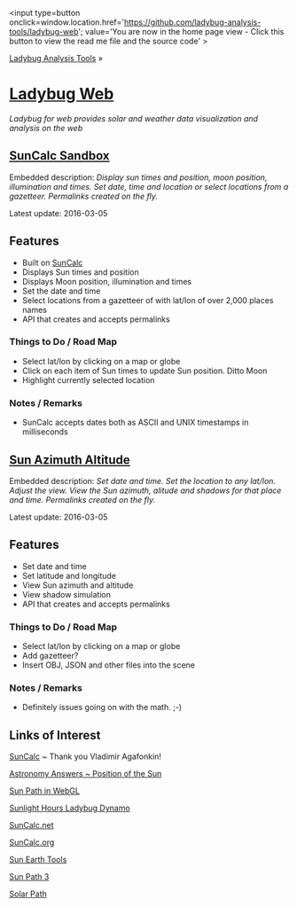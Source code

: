 ﻿<span style=display:none; >[You are now in a GitHub source code view - click this link to view the home page]( http://ladybug-analysis-tools.github.io/ladybug-web/ "View file as a web page." ) </span>
<input type=button onclick=window.location.href='https://github.com/ladybug-analysis-tools/ladybug-web'; 
value='You are now in the home page view - Click this button to view the read me file and the source code' >

[Ladybug Analysis Tools]( https://github.com/ladybug-analysis-tools ) »


[Ladybug Web]( index.html )
===

_Ladybug for web provides solar and weather data visualization and analysis on the web_


## [SunCalc Sandbox]( http://ladybug-analysis-tools.github.io/ladybug-web/suncalc-sandbox/ )

Embedded description: _Display sun times and position, moon position, illumination and times. Set date, time and location or select locations from a gazetteer. Permalinks created on the fly._

Latest update: 2016-03-05

## Features
* Built on [SunCalc]( https://github.com/mourner/suncalc )
* Displays Sun times and position
* Displays Moon position, illumination and times
* Set the date and time
* Select locations from a gazetteer of with lat/lon of over 2,000 places names
* API that creates and accepts permalinks

### Things to Do / Road Map

* Select lat/lon by clicking on a map or globe
* Click on each item of Sun times to update Sun position. Ditto Moon
* Highlight currently selected location

### Notes / Remarks

* SunCalc accepts dates both as ASCII and UNIX timestamps in milliseconds


## [Sun Azimuth Altitude]( http://ladybug-analysis-tools.github.io/ladybug-web/sun-azimuth-altitude/ )

Embedded description: _Set date and time. Set the location to any lat/lon. Adjust the view. View the Sun azimuth, alitude and shadows for that place and time. Permalinks created on the fly._

Latest update: 2016-03-05

## Features

* Set date and time
* Set latitude and longitude
* View Sun azimuth and altitude
* View shadow simulation
* API that creates and accepts permalinks

### Things to Do / Road Map

* Select lat/lon by clicking on a map or globe
* Add gazetteer?
* Insert OBJ, JSON and other files into the scene

### Notes / Remarks

* Definitely issues going on with the math. ;-)


## Links of Interest

[SunCalc]( https://github.com/mourner/suncalc ) ~ Thank you Vladimir Agafonkin!

[Astronomy Answers ~ Position of the Sun]( http://aa.quae.nl/en/reken/zonpositie.html )


[Sun Path in WebGL]( http://www.pycheung.com/weblog/?p=1394 )

[Sunlight Hours Ladybug Dynamo]( http://hydrashare.github.io/hydra/viewer?owner=mostaphaRoudsari&fork=hydra_1&id=Sunlighthours_Ladybug_Dynamo&slide=0&scale=2.7215798676177987&offset=-765.8096117029108,-203.1389988323118 )

[SunCalc.net]( http://suncalc.net/#/37.352,-121.952,12/2016.02.29/09:53 )

[SunCalc.org]( http://www.suncalc.org/#/40.7537,-73.9992,15/2015.08.23/13:35/1 )

[Sun Earth Tools]( http://www.sunearthtools.com/dp/tools/pos_sun.php )

[Sun  Path 3]( http://andrewmarsh.com/apps/releases/sunpath3d.html )

[Solar Path]( http://bl.ocks.org/mbostock/7784f4b2c7838b893e9b#solar-calculator.js )


